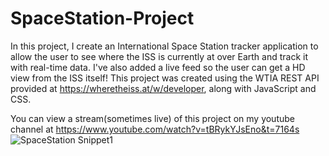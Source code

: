 # SpaceStation-Project
In this project, I create an International Space Station tracker application to allow the user to see where the ISS is currently at over Earth and track it with real-time data.  I've also added a live feed so the user can get a HD view from the ISS itself! This project was created using the WTIA REST API provided at https://wheretheiss.at/w/developer, along with JavaScript and CSS.

You can view a stream(sometimes live) of this project on my youtube channel at https://www.youtube.com/watch?v=tBRykYJsEno&t=7164s
![SpaceStation Snippet1](https://user-images.githubusercontent.com/89651714/142575800-79245b66-a4aa-49d5-b812-f76229bd0576.PNG)
